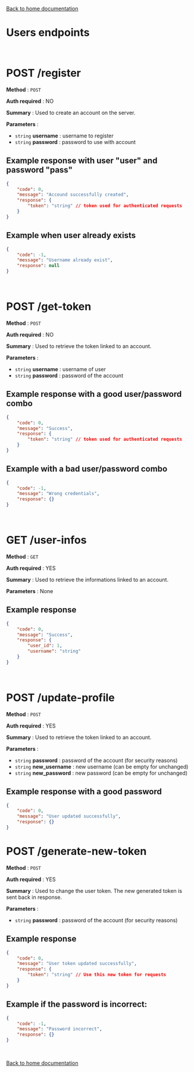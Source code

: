 [Back to home documentation](home.md)

# Users endpoints

<br>

# POST /register

**Method** : `POST`

**Auth required** : NO

**Summary** : Used to create an account on the server.

**Parameters** :
- `string` **username** : username to register
- `string` **password** : password to use with account

## Example response with user "user" and password "pass"

```json
{
    "code": 0,
    "message": "Accound successfully created",
    "response": {
        "token": "string" // token used for authenticated requests
    }
}
```

## Example when user already exists

```json
{
    "code": -1,
    "message": "Username already exist",
    "response": null
}
```

<br>

# POST /get-token

**Method** : `POST`

**Auth required** : NO

**Summary** : Used to retrieve the token linked to an account.

**Parameters** :
- `string` **username** : username of user
- `string` **password** : password of the account

## Example response with a good user/password combo

```json
{
    "code": 0,
    "message": "Success",
    "response": {
        "token": "string" // token used for authenticated requests
    }
}
```

## Example with a bad user/password combo

```json
{
    "code": -1,
    "message": "Wrong credentials",
    "response": {}
}
```

<br>

# GET /user-infos

**Method** : `GET`

**Auth required** : YES

**Summary** : Used to retrieve the informations linked to an account.

**Parameters** : None

## Example response

```json
{
    "code": 0,
    "message": "Success",
    "response": {
        "user_id": 1,
        "username": "string"
    }
}
```

<br>

# POST /update-profile

**Method** : `POST`

**Auth required** : YES

**Summary** : Used to retrieve the token linked to an account.

**Parameters** :
- `string` **password** : password of the account (for security reasons)
- `string` **new_username** : new username (can be empty for unchanged)
- `string` **new_password** : new password (can be empty for unchanged)

## Example response with a good password

```json
{
    "code": 0,
    "message": "User updated successfully",
    "response": {}
}
```

# POST /generate-new-token

**Method** : `POST`

**Auth required** : YES

**Summary** : Used to change the user token. The new generated token is sent back in response.

**Parameters** :
- `string` **password** : password of the account (for security reasons)

## Example response

```json
{
    "code": 0,
    "message": "User token updated successfully",
    "response": {
        "token": "string" // Use this new token for requests
    }
}
```

## Example if the password is incorrect:

```json
{
    "code": -1,
    "message": "Password incorrect",
    "response": {}
}
```

<br>

[Back to home documentation](home.md)
